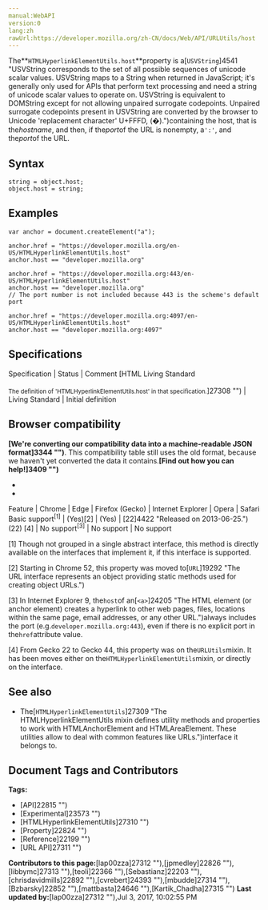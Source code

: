 ```yaml
---
manual:WebAPI
version:0
lang:zh
rawUrl:https://developer.mozilla.org/zh-CN/docs/Web/API/URLUtils/host
---
```






The**`HTMLHyperlinkElementUtils.host`**property is a[`USVString`]4541 "USVString corresponds to the set of all possible sequences of unicode scalar values. USVString maps to a String when returned in JavaScript; it's generally only used for APIs that perform text processing and need a string of unicode scalar values to operate on. USVString is equivalent to DOMString except for not allowing unpaired surrogate codepoints. Unpaired surrogate codepoints present in USVString are converted by the browser to Unicode 'replacement character' U+FFFD, (�).")containing the host, that is the*hostname*, and then, if the*port*of the URL is nonempty, a`':'`, and the*port*of the URL.


## Syntax<a name="Syntax"></a>

```
string = object.host;
object.host = string;

```

## Examples<a name="Examples"></a>

```
var anchor = document.createElement("a");

anchor.href = "https://developer.mozilla.org/en-US/HTMLHyperlinkElementUtils.host"
anchor.host == "developer.mozilla.org"

anchor.href = "https://developer.mozilla.org:443/en-US/HTMLHyperlinkElementUtils.host"
anchor.host == "developer.mozilla.org"
// The port number is not included because 443 is the scheme's default port

anchor.href = "https://developer.mozilla.org:4097/en-US/HTMLHyperlinkElementUtils.host"
anchor.host == "developer.mozilla.org:4097"
```

## Specifications<a name="Specifications"></a>

Specification | Status | Comment 
[HTML Living Standard<br></br><small>The definition of &#39;HTMLHyperlinkElementUtils.host&#39; in that specification.</small>]27308 "") | Living Standard | Initial definition 


## Browser compatibility<a name="Browser_compatibility"></a>


**[We&#39;re converting our compatibility data into a machine-readable JSON format]3344 "")**. This compatibility table still uses the old format, because we haven&#39;t yet converted the data it contains.**[Find out how you can help!]3409 "")**


* 
* 

Feature | Chrome | Edge | Firefox (Gecko) | Internet Explorer | Opera | Safari 
Basic support<sup>[1]</sup> | (Yes)[2] | (Yes) | [22]4422 "Released on 2013-06-25.")(22) [4] | No support<sup>[3]</sup> | No support | No support 





[1] Though not grouped in a single abstract interface, this method is directly available on the interfaces that implement it, if this interface is supported.



[2] Starting in Chrome 52, this property was moved to[`URL`]19292 "The URL interface represents an object providing static methods used for creating object URLs.")



[3] In Internet Explorer 9, the`host`of an[`<a>`]24205 "The HTML <a> element (or anchor element) creates a hyperlink to other web pages, files, locations within the same page, email addresses, or any other URL.")always includes the port (e.g.`developer.mozilla.org:443`), even if there is no explicit port in the`href`attribute value.



[4] From Gecko 22 to Gecko 44, this property was on the`URLUtils`mixin. It has been moves either on the`HTMLHyperlinkElementUtils`mixin, or directly on the interface.


## See also<a name="See_also"></a>

* The[`HTMLHyperlinkElementUtils`]27309 "The HTMLHyperlinkElementUtils mixin defines utility methods and properties to work with HTMLAnchorElement and HTMLAreaElement. These utilities allow to deal with common features like URLs.")interface it belongs to.



## Document Tags and Contributors
**Tags:**
* [API]22815 "")
* [Experimental]23573 "")
* [HTMLHyperlinkElementUtils]27310 "")
* [Property]22824 "")
* [Reference]22199 "")
* [URL API]27311 "")

**Contributors to this page:**[lap00zza]27312 ""),[jpmedley]22826 ""),[libbymc]27313 ""),[teoli]22366 ""),[Sebastianz]22203 ""),[chrisdavidmills]22892 ""),[cvrebert]24393 ""),[mbudde]27314 ""),[Bzbarsky]22852 ""),[mattbasta]24646 ""),[Kartik_Chadha]27315 "")
**Last updated by:**[lap00zza]27312 ""),<time>Jul 3, 2017, 10:02:55 PM</time>


